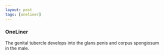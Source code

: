 ```yaml
---
layout: post
tags: [oneliner]
---
```



### OneLiner

The genital tubercle develops into the glans penis and corpus spongiosum in the male.
